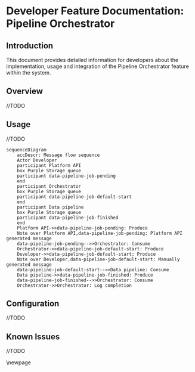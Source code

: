 # Developer Feature Documentation: Pipeline Orchestrator

## Introduction
This document provides detailed information for developers about the implementation, usage and integration of the Pipeline Orchestrator feature within the system.

## Overview
//TODO

## Usage
//TODO

```mermaid
sequenceDiagram
    accDescr: Message flow sequence
    Actor Developer
    participant Platform API
    box Purple Storage queue
    participant data-pipeline-job-pending
    end
    participant Orchestrator
    box Purple Storage queue
    participant data-pipeline-job-default-start
    end
    participant Data pipeline
    box Purple Storage queue    
    participant data-pipeline-job-finished
    end
    Platform API->>data-pipeline-job-pending: Produce
    Note over Platform API,data-pipeline-job-pending: Platform API generated message
    data-pipeline-job-pending-->>Orchestrator: Consume
    Orchestrator->>data-pipeline-job-default-start: Produce
    Developer->>data-pipeline-job-default-start: Produce
    Note over Developer,data-pipeline-job-default-start: Manually generated message 
    data-pipeline-job-default-start-->>Data pipeline: Consume
    Data pipeline->>data-pipeline-job-finished: Produce
    data-pipeline-job-finished-->>Orchestrator: Consume
    Orchestrator->>Orchestrator: Log completion
```


## Configuration
//TODO

## Known Issues
//TODO


<!-- Leave the rest of this page blank -->
\newpage
